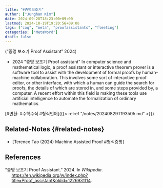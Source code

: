 ```yaml
---
title: "#증명보조기"
author: ["Junghan Kim"]
date: 2024-09-28T18:23:00+09:00
lastmod: 2024-10-19T19:20:56+09:00
tags: ["coq", "meta", "proofassistants", "fleeting"]
categories: ["MetaWord"]
draft: false
---
```


<!--more-->

(“증명 보조기 Proof Assistant” 2024)

-   2024 "증명 보조기 Proof assistant" In computer science and mathematical logic, a proof assistant or interactive theorem prover is a software tool to assist with the development of formal proofs by human-machine collaboration. This involves some sort of interactive proof editor, or other interface, with which a human can guide the search for proofs, the details of which are stored in, and some steps provided by, a computer. A recent effort within this field is making these tools use artificial intelligence to automate the formalization of ordinary mathematics.

[#변환: #수학수식 #형식언어]({{< relref "/notes/20240829T193505.md" >}})


## Related-Notes {#related-notes}

-   [Terence Tao (2024) Machine Assisted Proof #형식증명]

## References

<style>.csl-entry{text-indent: -1.5em; margin-left: 1.5em;}</style><div class="csl-bib-body">
  <div class="csl-entry">“증명 보조기 Proof Assistant.” 2024. In <i>Wikipedia</i>. <a href="https://en.wikipedia.org/w/index.php?title=Proof_assistant&oldid=1226931114">https://en.wikipedia.org/w/index.php?title=Proof_assistant&#38;oldid=1226931114</a>.</div>
</div>

